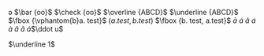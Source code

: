 ə
$\bar {oo}$
$\check {oo}$
$\overline {ABCD}$
$\underline {ABCD}$
$\fbox {\vphantom{b}a. test}$
$\left(a. test, b. test\right)$
$\fbox {b. test, a.test}$
$\bar a$
$\acute a$
$\check a$
$\acute a$
$\grave a$
$\hat a$
$\tilde a$
$\dot a$$\ddot u$

$\underline 1$


<!--stackedit_data:
eyJoaXN0b3J5IjpbLTc2MDE3NzkxLC0xNjEwNzkyNTI5LC0xNT
Y5NTIzMjQwLDQ4MTQ5MTc2MSwtMjI2ODY1MjQsLTEwMDk2NDQz
NjksLTI2MjA2MDY4MCwtMTg0MTUwODIxXX0=
-->